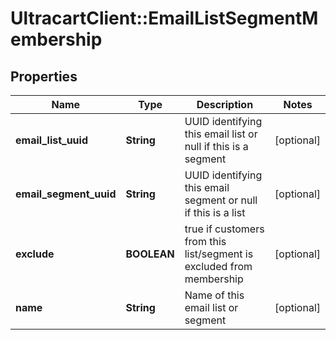# UltracartClient::EmailListSegmentMembership

## Properties
Name | Type | Description | Notes
------------ | ------------- | ------------- | -------------
**email_list_uuid** | **String** | UUID identifying this email list or null if this is a segment | [optional] 
**email_segment_uuid** | **String** | UUID identifying this email segment or null if this is a list | [optional] 
**exclude** | **BOOLEAN** | true if customers from this list/segment is excluded from membership | [optional] 
**name** | **String** | Name of this email list or segment | [optional] 


